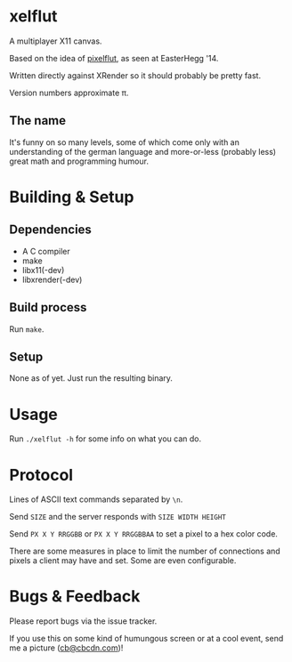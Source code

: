 # xelflut

A multiplayer X11 canvas.

Based on the idea of [pixelflut](https://cccgoe.de/wiki/Pixelflut), as seen at EasterHegg '14.

Written directly against XRender so it should probably be pretty fast.

Version numbers approximate &pi;.

## The name

It's funny on so many levels, some of which come only with an understanding of the german language
and more-or-less (probably less) great math and programming humour.

# Building & Setup

## Dependencies

* A C compiler
* make
* libx11(-dev)
* libxrender(-dev)

## Build process

Run `make`.

## Setup

None as of yet. Just run the resulting binary.

# Usage

Run `./xelflut -h` for some info on what you can do.

# Protocol

Lines of ASCII text commands separated by `\n`.


Send `SIZE` and the server responds with `SIZE WIDTH HEIGHT`

Send `PX X Y RRGGBB` or `PX X Y RRGGBBAA` to set a pixel to a hex color code.

There are some measures in place to limit the number of connections and pixels a client
may have and set. Some are even configurable.

# Bugs & Feedback

Please report bugs via the issue tracker. 

If you use this on some kind of humungous screen or at a cool event, send me a picture (cb@cbcdn.com)!
